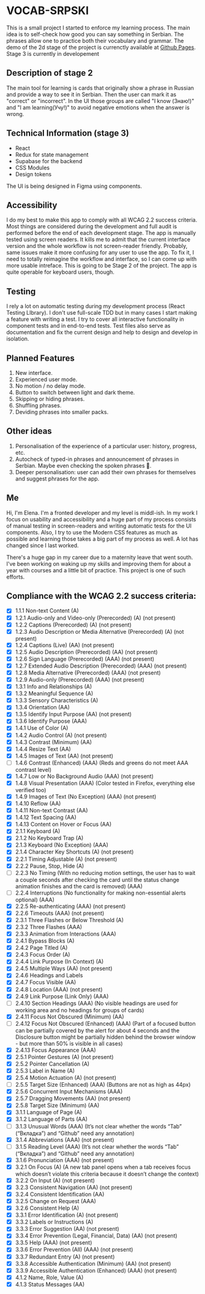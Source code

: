
# VOCAB-SRPSKI

This is a small project I started to enforce my learning process. The main idea is to self-check how good you can say something in Serbian. The phrases allow one to practice both their vocabulary and grammar. The demo of the 2d stage of the project is currenctly available at [Github Pages](https://zverolen.github.io/znaju/znaju). Stage 3 is currently in developement

## Description of stage 2
The main tool for learning is cards that originally show a phrase in Russian and provide a way to see it in Serbian. Then the user can mark it as "correct" or "incorrect". In the UI those groups are called "I know (Знаю!)" and "I am learning(Учу!)" to avoid negative emotions when the answer is wrong.

## Technical Information (stage 3)

- React
- Redux for state management
- Supabase for the backend
- CSS Modules
- Design tokens

The UI is being designed in Figma using components.

## Accessibility

I do my best to make this app to comply with all WCAG 2.2 success criteria. Most things are considered during the development and full audit is performed before the end of each development stage.
The app is manually tested using screen readers. It kills me to admit that the current interface version and the whole workflow is not screen-reader friendly. Probably, same issues make it more confusing for any user to use the app. To fix it, I need to totally reimagine the workflow and interface, so I can come up with more usable intreface. This is going to be Stage 2 of the project. The app is quite operable for keyboard users, though.

## Testing

I rely a lot on automatic testing during my development process (React Testing LIbrary). I don't use full-scale TDD but in many cases I start making a feature with writing a test. I try to cover all interactive functionality in component tests and in end-to-end tests. Test files also serve as documentation and fix the current design and help to design and develop in isolation.

## Planned Features

1. New interface.
2. Experienced user mode.
3. No motion / no delay mode.
4. Button to switch between light and dark theme.
5. Skipping or hiding phrases.
6. Shuffling phrases.
7. Deviding phrases into smaller packs.

## Other ideas

1. Personalisation of the experience of a particular user: history, progress, etc.
2. Autocheck of typed-in phrases and announcement of phrases in Serbian. Maybe even checking the spoken phrases 🫢.
3. Deeper personalisation: user can add their own phrases for themselves and suggest phrases for the app.

## Me

Hi, I'm Elena. I'm a fronted developer and my level is middl-ish. In my work I focus on usability and accessibility and a huge part of my process consists of manual testing in screen-readers and writing automatic tests for the UI components. Also, I try to use the Modern CSS features as much as possible and learning those takes a big part of my process as well. A lot has changed since I last worked.

There's a huge gap in my career due to a maternity leave that went south. I've been working on waking up my skills and improving them for about a year with courses and a little bit of practice. This project is one of such efforts.

## Compliance with the WCAG 2.2 success criteria:

- [x] 1.1.1 Non-text Content (A)
- [x] 1.2.1 Audio-only and Video-only (Prerecorded) (A) (not present)
- [x] 1.2.2 Captions (Prerecorded) (A) (not present)
- [x] 1.2.3 Audio Description or Media Alternative (Prerecorded) (A) (not present)
- [x] 1.2.4 Captions (Live) (AA) (not present)
- [x] 1.2.5 Audio Description (Prerecorded) (AA) (not present)
- [x] 1.2.6 Sign Language (Prerecorded) (AAA) (not present)
- [x] 1.2.7 Extended Audio Description (Prerecorded) (AAA) (not present)
- [x] 1.2.8 Media Alternative (Prerecorded) (AAA) (not present)
- [x] 1.2.9 Audio-only (Prerecorded) (AAA) (not present)
- [x] 1.3.1 Info and Relationships (A)
- [x] 1.3.2 Meaningful Sequence (A)
- [x] 1.3.3 Sensory Characteristics (A)
- [x] 1.3.4 Orientation (AA)
- [x] 1.3.5 Identify Input Purpose  (AA) (not present)
- [x] 1.3.6 Identify Purpose (AAA)
- [x] 1.4.1 Use of Color (A)
- [x] 1.4.2 Audio Control (A) (not present)
- [x] 1.4.3 Contrast (Minimum) (AA)
- [x] 1.4.4 Resize Text (AA)
- [x] 1.4.5 Images of Text (AA) (not present)
- [ ] 1.4.6 Contrast (Enhanced) (AAA) (Reds and greens do not meet AAA contrast level)
- [x] 1.4.7 Low or No Background Audio  (AAA) (not present)
- [x] 1.4.8 Visual Presentation (AAA) (Color tested in Firefox, everything else verified too)
- [x] 1.4.9 Images of Text (No Exception) (AAA) (not present)
- [x] 1.4.10 Reflow (AA)
- [x] 1.4.11 Non-text Contrast (AA)
- [x] 1.4.12 Text Spacing (AA)
- [x] 1.4.13 Content on Hover or Focus (AA)
- [x] 2.1.1 Keyboard (A)
- [x] 2.1.2 No Keyboard Trap (A)
- [x] 2.1.3 Keyboard (No Exception) (AAA)
- [x] 2.1.4 Character Key Shortcuts (A) (not present)
- [x] 2.2.1 Timing Adjustable (A) (not present)
- [x] 2.2.2 Pause, Stop, Hide (A)
- [ ] 2.2.3 No Timing (With no reducing motion settings, the user has to wait a couple seconds after checking the card until the status change animation finishes and the card is removed) (AAA)
- [ ] 2.2.4 Interruptions (No functionality for making non-essential alerts optional) (AAA)
- [x] 2.2.5 Re-authenticating (AAA) (not present)
- [x] 2.2.6 Timeouts (AAA) (not present)
- [x] 2.3.1 Three Flashes or Below Threshold (A)
- [x] 2.3.2 Three Flashes (AAA)
- [x] 2.3.3 Animation from Interactions (AAA)
- [x] 2.4.1 Bypass Blocks (A)
- [x] 2.4.2 Page Titled (A)
- [x] 2.4.3 Focus Order (A)
- [x] 2.4.4 Link Purpose (In Context) (A)
- [x] 2.4.5 Multiple Ways (AA) (not present)
- [x] 2.4.6 Headings and Labels
- [x] 2.4.7 Focus Visible (AA)
- [x] 2.4.8 Location (AAA) (not present)
- [x] 2.4.9 Link Purpose (Link Only) (AAA)
- [ ] 2.4.10 Section Headings (AAA) (No visible headings are used for working area and no headings for groups of cards)
- [x] 2.4.11 Focus Not Obscured (Minimum) (AA)
- [ ] 2.4.12 Focus Not Obscured (Enhanced) (AAA) (Part of a focused button can be partially covered by the alert for about 4 seconds and the Disclosure button might be partially hidden behind the browser window - but more than 50% is visible in all cases)
- [x] 2.4.13 Focus Appearance (AAA)
- [x] 2.5.1 Pointer Gestures (A) (not present)
- [x] 2.5.2 Pointer Cancellation (A)
- [x] 2.5.3 Label in Name (A)
- [x] 2.5.4 Motion Actuation (A) (not present)
- [ ] 2.5.5 Target Size (Enhanced) (AAA) (Buttons are not as high as 44px)
- [x] 2.5.6 Concurrent Input Mechanisms (AAA)
- [x] 2.5.7 Dragging Movements (AA) (not present)
- [x] 2.5.8 Target Size (Minimum) (AA)
- [x] 3.1.1 Language of Page (A)
- [x] 3.1.2 Language of Parts (AA)
- [ ] 3.1.3 Unusual Words (AAA) (It’s not clear whether the words “Tab” (“Вкладка”) and “Github” need any annotation)
- [x] 3.1.4 Abbreviations (AAA) (not present)
- [ ] 3.1.5 Reading Level (AAA) (It’s not clear whether the words “Tab” (“Вкладка”) and “Github” need any annotation)
- [x] 3.1.6 Pronunciation (AAA) (not present)
- [x] 3.2.1 On Focus (A) (A new tab panel opens when a tab receives focus which doesn’t violate this criteria because it doesn’t change the context)
- [x] 3.2.2 On Input (A) (not present)
- [x] 3.2.3 Consistent Navigation (AA) (not present)
- [x] 3.2.4 Consistent Identification (AA)
- [x] 3.2.5 Change on Request (AAA)
- [x] 3.2.6 Consistent Help (A)
- [x] 3.3.1 Error Identification (A) (not present)
- [x] 3.3.2 Labels or Instructions (A)
- [x] 3.3.3 Error Suggestion (AA) (not present)
- [x] 3.3.4 Error Prevention (Legal, Financial, Data) (AA) (not present)
- [x] 3.3.5 Help (AAA) (not present)
- [x] 3.3.6 Error Prevention (All) (AAA) (not present)
- [x] 3.3.7 Redundant Entry (A) (not present)
- [x] 3.3.8 Accessible Authentication (Minimum) (AA) (not present)
- [x] 3.3.9 Accessible Authentication (Enhanced) (AAA) (not present)
- [x] 4.1.2 Name, Role, Value (A)
- [x] 4.1.3 Status Messages (AA)